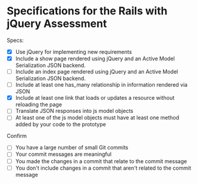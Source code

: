 # Specifications for the Rails with jQuery Assessment

Specs:
- [x] Use jQuery for implementing new requirements
- [x] Include a show page rendered using jQuery and an Active Model Serialization JSON backend.
- [ ] Include an index page rendered using jQuery and an Active Model Serialization JSON backend.
- [ ] Include at least one has_many relationship in information rendered via JSON
- [x] Include at least one link that loads or updates a resource without reloading the page
- [ ] Translate JSON responses into js model objects
- [ ] At least one of the js model objects must have at least one method added by your code to the prototype

Confirm
- [ ] You have a large number of small Git commits
- [ ] Your commit messages are meaningful
- [ ] You made the changes in a commit that relate to the commit message
- [ ] You don't include changes in a commit that aren't related to the commit message